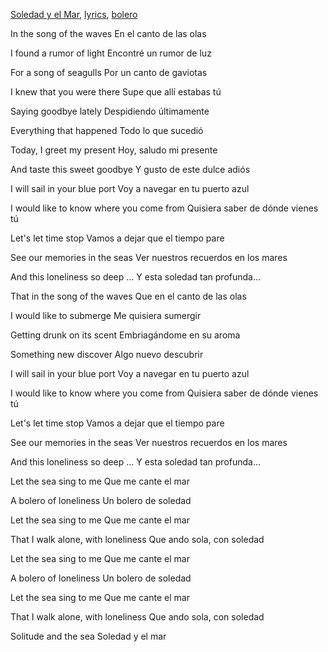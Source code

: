 
[Soledad y el Mar](https://www.youtube.com/watch?v=gd4jntP0tco),
[lyrics](https://www.google.com/search?q=lyrics+soledad+y+el+mar&oq=lyrics+soledad+&aqs=chrome.0.0i512j69i57j0i512j0i22i30l7.3513j0j7&sourceid=chrome&ie=UTF-8),
[bolero](https://www.google.com/search?q=what+is+a+bolero&oq=what+is+a+bolero&aqs=chrome..69i57j0i512l8j0i10i512.3653j0j7&sourceid=chrome&ie=UTF-8)

In the song of the waves
En el canto de las olas

I found a rumor of light
Encontré un rumor de luz

For a song of seagulls
Por un canto de gaviotas

I knew that you were there
Supe que allí estabas tú

Saying goodbye lately
Despidiendo últimamente

Everything that happened
Todo lo que sucedió

Today, I greet my present
Hoy, saludo mi presente

And taste this sweet goodbye
Y gusto de este dulce adiós

I will sail in your blue port
Voy a navegar en tu puerto azul

I would like to know where you come from
Quisiera saber de dónde vienes tú

Let's let time stop
Vamos a dejar que el tiempo pare

See our memories in the seas
Ver nuestros recuerdos en los mares

And this loneliness so deep ...
Y esta soledad tan profunda...

That in the song of the waves
Que en el canto de las olas

I would like to submerge
Me quisiera sumergir

Getting drunk on its scent
Embriagándome en su aroma

Something new discover
Algo nuevo descubrir

I will sail in your blue port
Voy a navegar en tu puerto azul

I would like to know where you come from
Quisiera saber de dónde vienes tú

Let's let time stop
Vamos a dejar que el tiempo pare

See our memories in the seas
Ver nuestros recuerdos en los mares

And this loneliness so deep ...
Y esta soledad tan profunda...

Let the sea sing to me
Que me cante el mar

A bolero of loneliness
Un bolero de soledad

Let the sea sing to me
Que me cante el mar

That I walk alone, with loneliness
Que ando sola, con soledad

Let the sea sing to me
Que me cante el mar

A bolero of loneliness
Un bolero de soledad

Let the sea sing to me
Que me cante el mar

That I walk alone, with loneliness
Que ando sola, con soledad

Solitude and the sea
Soledad y el mar
